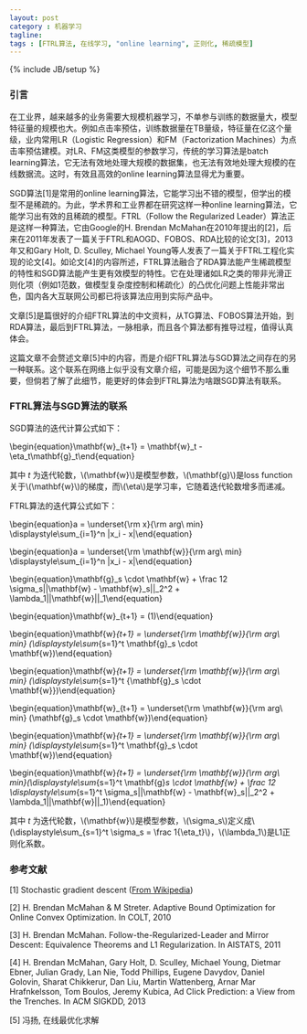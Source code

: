 ```yaml
---
layout: post
category : 机器学习
tagline: 
tags : [FTRL算法, 在线学习, "online learning", 正则化, 稀疏模型]
---
```

{% include JB/setup %}

### 引言

在工业界，越来越多的业务需要大规模机器学习，不单参与训练的数据量大，模型特征量的规模也大。例如点击率预估，训练数据量在TB量级，特征量在亿这个量级，业内常用LR（Logistic Regression）和FM（Factorization Machines）为点击率预估建模。对LR、FM这类模型的参数学习，传统的学习算法是batch learning算法，它无法有效地处理大规模的数据集，也无法有效地处理大规模的在线数据流。这时，有效且高效的online learning算法显得尤为重要。

SGD算法[1]是常用的online learning算法，它能学习出不错的模型，但学出的模型不是稀疏的。为此，学术界和工业界都在研究这样一种online learning算法，它能学习出有效的且稀疏的模型。FTRL（Follow the Regularized Leader）算法正是这样一种算法，它由Google的H. Brendan McMahan在2010年提出的[2]，后来在2011年发表了一篇关于FTRL和AOGD、FOBOS、RDA比较的论文[3]，2013年又和Gary Holt, D. Sculley, Michael Young等人发表了一篇关于FTRL工程化实现的论文[4]。如论文[4]的内容所述，FTRL算法融合了RDA算法能产生稀疏模型的特性和SGD算法能产生更有效模型的特性。它在处理诸如LR之类的带非光滑正则化项（例如1范数，做模型复杂度控制和稀疏化）的凸优化问题上性能非常出色，国内各大互联网公司都已将该算法应用到实际产品中。

文章[5]是篇很好的介绍FTRL算法的中文资料，从TG算法、FOBOS算法开始，到RDA算法，最后到FTRL算法，一脉相承，而且各个算法都有推导过程，值得认真体会。

这篇文章不会赘述文章[5]中的内容，而是介绍FTRL算法与SGD算法之间存在的另一种联系。这个联系在网络上似乎没有文章介绍，可能是因为这个细节不那么重要，但倘若了解了此细节，能更好的体会到FTRL算法为啥跟SGD算法有联系。

### FTRL算法与SGD算法的联系

SGD算法的迭代计算公式如下：

\begin{equation}\mathbf{w}_{t+1} = \mathbf{w}_t - \eta_t\mathbf{g}_t\end{equation}

其中 *t* 为迭代轮数，\\(\mathbf{w}\\)是模型参数，\\(\mathbf{g}\\)是loss function关于\\(\mathbf{w}\\)的梯度，而\\(\eta\\)是学习率，它随着迭代轮数增多而递减。

FTRL算法的迭代算公式如下：

\begin{equation}a = \underset{\rm x}{\rm arg\ min} \displaystyle\sum_{i=1}^n \|x_i - x\|\end{equation}

\begin{equation}a = \underset{\rm \mathbf{w}}{\rm arg\ min} \displaystyle\sum_{i=1}^n \|x_i - x\|\end{equation}

\begin{equation}\mathbf{g}_s \cdot \mathbf{w} + \frac 12 \sigma_s\|\|\mathbf{w} - \mathbf{w}_s\|\|_2^2 + \lambda_1\|\|\mathbf{w}\|\|_1\end{equation}

\begin{equation}\mathbf{w}_{t+1} = (1)\end{equation}

\begin{equation}\mathbf{w}_{t+1} = \underset{\rm \mathbf{w}}{\rm arg\ min} (\displaystyle\sum_{s=1}^t \mathbf{g}_s \cdot \mathbf{w})\end{equation}

\begin{equation}\mathbf{w}_{t+1} = \underset{\rm \mathbf{w}}{\rm arg\ min} (\displaystyle\sum_{s=1}^t {\mathbf{g}_s \cdot \mathbf{w}})\end{equation}

\begin{equation}\mathbf{w}_{t+1} = \underset{\rm \mathbf{w}}{\rm arg\ min} (\mathbf{g}_s \cdot \mathbf{w})\end{equation}

\begin{equation}\mathbf{w}_{t+1} = \underset{\rm \mathbf{w}}{\rm arg\ min} (\displaystyle\sum_{s=1}^t \mathbf{g}_s \cdot \mathbf{w})\end{equation}

\begin{equation}\mathbf{w}_{t+1} = \underset{\rm \mathbf{w}}{\rm arg\ min}(\displaystyle\sum_{s=1}^t \mathbf{g}_s \cdot \mathbf{w} + \frac 12 \displaystyle\sum_{s=1}^t \sigma_s\|\|\mathbf{w} - \mathbf{w}_s\|\|_2^2 + \lambda_1\|\|\mathbf{w}\|\|_1)\end{equation}

其中 *t* 为迭代轮数，\\(\mathbf{w}\\)是模型参数，\\(\sigma_s\\)定义成\\(\displaystyle\sum_{s=1}^t \sigma_s = \frac 1{\eta_t}\\)，\\(\lambda_1\\)是L1正则化系数。

### 参考文献

[1] Stochastic gradient descent ([From Wikipedia](https://en.wikipedia.org/wiki/Stochastic_gradient_descent))

[2] H. Brendan McMahan & M Streter. Adaptive Bound Optimization for Online Convex Optimization. In COLT, 2010

[3] H. Brendan McMahan. Follow-the-Regularized-Leader and Mirror Descent: Equivalence Theorems and L1 Regularization. In AISTATS, 2011

[4] H. Brendan McMahan, Gary Holt, D. Sculley, Michael Young, Dietmar Ebner, Julian Grady, Lan Nie, Todd Phillips, Eugene Davydov, Daniel Golovin, Sharat Chikkerur, Dan Liu, Martin Wattenberg, Arnar Mar Hrafnkelsson, Tom Boulos, Jeremy Kubica, Ad Click Prediction: a View from the Trenches. In ACM SIGKDD, 2013

[5] 冯扬, 在线最优化求解

